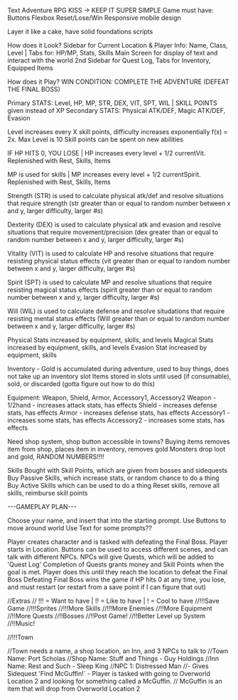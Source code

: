 Text Adventure RPG
KISS -> KEEP IT SUPER SIMPLE
Game must have:
Buttons
Flexbox
Reset/Lose/Win
Responsive mobile design

Layer it like a cake, have solid foundations scripts

How does it Look?
Sidebar for Current Location & Player Info: Name, Class, Level | Tabs for: HP/MP,  Stats, Skills
Main Screen for display of text and interact with the world
2nd Sidebar for Quest Log, Tabs for Inventory, Equipped Items

How does it Play?
WIN CONDITION: COMPLETE THE ADVENTURE (DEFEAT THE FINAL BOSS)

Primary STATS: Level, HP, MP, STR, DEX, VIT, SPT, WIL | SKILL POINTS given instead of XP
Secondary STATS: Physical ATK/DEF, Magic ATK/DEF, Evasion 

Level increases every X skill points, difficulty increases exponentially f(x) = 2x. Max Level is 10
Skill points can be spent on new abilities

IF HP HITS 0, YOU LOSE | HP increases every level + 1/2 currentVit. Replenished with Rest, Skills, Items

MP is used for skills | MP increases every level + 1/2 currentSpirit. Replenished with Rest, Skills, Items

Strength (STR) is used to calculate physical atk/def and resolve situations that require strength (str greater than or equal to random number between x and y, larger difficulty, larger #s)

Dexterity (DEX) is used to calculate physical atk and evasion and resolve situations that require movement/precision (dex greater than or equal to random number between x and y, larger difficulty, larger #s)

Vitality (VIT) is used to calculate HP and resolve situations that require resisting physical status effects (vit greater than or equal to random number between x and y, larger difficulty, larger #s)

Spirit (SPT) is used to calculate MP and resolve situations that require resisting magical status effects (spirit greater than or equal to random number between x and y, larger difficulty, larger #s)

Will (WIL) is used to calculate defense and resolve situdations that require resisting mental status effects (Will greater than or equal to random number between x and y, larger difficulty, larger #s)

Physical Stats increased by equipment, skills, and levels
Magical Stats increased by equipment, skills, and levels
Evasion Stat increased by equipment, skills

Inventory - 
Gold is accumulated during adventure, used to buy things, does not take up an inventory slot
Items stored in slots until used (if consumable), sold, or discarded (gotta figure out how to do this)

Equipment: Weapon, Shield, Armor, Accessory1, Accessory2
Weapon - 1/2hand - increases attack stats, has effects
Shield - increases defense stats, has effects
Armor - increases defense stats, has effects
Accessory1 - increases some stats, has effects
Accessory2 - increases some stats, has effects

Need shop system, shop button accessible in towns?
Buying items removes item from shop, places item in inventory, removes gold
Monsters drop loot and gold, RANDOM NUMBERS!!!!

Skills 
Bought with Skill Points, which are given from bosses and sidequests
Buy Passive Skills, which increase stats, or random chance to do a thing
Buy Active Skills which can be used to do a thing
Reset skills, remove all skills, reimburse skill points

---GAMEPLAY PLAN---

Choose your name, and insert that into the starting prompt. 
Use Buttons to move around world
Use Text for some prompts??

Player creates character and is tasked with defeating the Final Boss.
Player starts in Location. Buttons can be used to access different scenes, and can talk with different NPCs.
NPCs will give Quests, which will be added to 'Quest Log'
Completion of Quests grants money and Skill Points when the goal is met.
Player does this until they reach the location to defeat the Final Boss
Defeating Final Boss wins the game
if HP hits 0 at any time, you lose, and must restart (or restart from a save point if I can figure that out)


//Extras
// !!! = Want to have | !! = Like to have | ! = Cool to have
//!!!Save Game
//!!!Sprites
//!!!More Skills
//!!!More Enemies
//!!More Equipment
//!!More Quests
//!!Bosses
//!!Post Game!
//!!Better Level up System
//!!Music!

//!!!Town

//Town needs a name, a shop location, an Inn, and 3 NPCs to talk to
//Town Name: Port Scholas
//Shop Name: Stuff and Things - Guy Holdings 
//Inn Name: Rest and Such - Sleep King
//NPC 1: Distressed Man 
    //- Gives Sidequest 'Find McGuffin!` - Player is tasked with going to Overworld Location 2 and looking for something called a McGuffin.
    // McGuffin is an item that will drop from Overworld Location 2 
